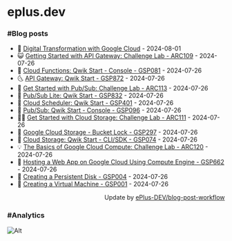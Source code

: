 # eplus.dev

### #Blog posts

<!-- BLOG-POST-LIST:START -->
 - 🧰 [Digital Transformation with Google Cloud](https://eplus.dev/digital-transformation-with-google-cloud) - 2024-08-01
 - 😺 [Getting Started with API Gateway: Challenge Lab - ARC109](https://eplus.dev/getting-started-with-api-gateway-challenge-lab-arc109) - 2024-07-26
 - 🗽 [Cloud Functions: Qwik Start - Console - GSP081](https://eplus.dev/cloud-functions-qwik-start-console-gsp081) - 2024-07-26
 - 🌜 [API Gateway: Qwik Start - GSP872](https://eplus.dev/api-gateway-qwik-start-gsp872) - 2024-07-26
 - 📝 [Get Started with Pub/Sub: Challenge Lab - ARC113](https://eplus.dev/get-started-with-pubsub-challenge-lab-arc113) - 2024-07-26
 - 🚀 [Pub/Sub Lite: Qwik Start - GSP832](https://eplus.dev/pubsub-lite-qwik-start-gsp832) - 2024-07-26
 - 💼 [Cloud Scheduler: Qwik Start - GSP401](https://eplus.dev/cloud-scheduler-qwik-start-gsp401) - 2024-07-26
 - 🦣 [Pub/Sub: Qwik Start - Console - GSP096](https://eplus.dev/pubsub-qwik-start-console-gsp096) - 2024-07-26
 - 👨‍🏫 [Get Started with Cloud Storage: Challenge Lab - ARC111](https://eplus.dev/get-started-with-cloud-storage-challenge-lab-arc111) - 2024-07-26
 - 🔭 [Google Cloud Storage - Bucket Lock - GSP297](https://eplus.dev/google-cloud-storage-bucket-lock-gsp297) - 2024-07-26
 - 🤡 [Cloud Storage: Qwik Start - CLI/SDK - GSP074](https://eplus.dev/cloud-storage-qwik-start-clisdk-gsp074) - 2024-07-26
 - 💡 [The Basics of Google Cloud Compute: Challenge Lab - ARC120](https://eplus.dev/the-basics-of-google-cloud-compute-challenge-lab-arc120) - 2024-07-26
 - 🦣 [Hosting a Web App on Google Cloud Using Compute Engine - GSP662](https://eplus.dev/hosting-a-web-app-on-google-cloud-using-compute-engine-gsp662) - 2024-07-26
 - 💪 [Creating a Persistent Disk - GSP004](https://eplus.dev/creating-a-persistent-disk-gsp004) - 2024-07-26
 - 🤡 [Creating a Virtual Machine - GSP001](https://eplus.dev/creating-a-virtual-machine-gsp001) - 2024-07-26<!-- BLOG-POST-LIST:END -->

<div align="right">
  Update by <a target="_blank"
    href="https://github.com/ePlus-DEV/blog-post-workflow">ePlus-DEV/blog-post-workflow</a>
</div>

### #Analytics
![Alt](https://repobeats.axiom.co/api/embed/9990f7cddfbad8d834990b10ccad05f81ac1096f.svg "Repobeats analytics image")

